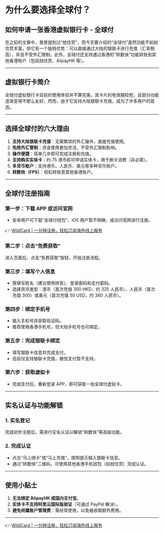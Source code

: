# 为什么要选择全球付？

## 如何申请一张香港虚拟银行卡 - 全球付

在之前的文章中，我曾提到过“拍住赏”，而今天要介绍的“全球付”虽然功能不如拍住赏丰富，但它有一个独特优势：可以直接通过大陆的银联卡进行充值（汇率稍高），并且不受外汇限制。此外，全球付还支持通过香港的“转数快”功能转账到其他香港账户（包括拍住赏、AlipayHK 等）。

---

## 虚拟银行卡简介

全球付虚拟银行卡目前的使用体验并不算完美。其卡片的有效期较短，且部分功能逐渐变得不那么友好。然而，由于它支持大陆银联卡充值，成为了许多用户的首选。

---

## 选择全球付的六大理由

1. **支持大陆银联卡充值**：无需繁琐的外汇操作，直接充值使用。  
2. **免除外汇管制**：资金使用更加灵活，不受外汇限制影响。  
3. **操作便捷**：简单几步即可完成注册和充值。  
4. **支持购买实体卡**：约 75 港币即可申请实体卡，用于刷卡消费（非必需）。  
5. **多货币账户**：支持港币、人民币、美元等多种货币账户。  
6. **转数快（FPS）**：轻松转账至其他香港账户。

---

## 全球付注册指南

### 第一步：下载 APP 或访问官网  
- 安卓用户可下载“全球付钱包”，iOS 用户暂不明确，或访问官网进行注册。  

👉 [WildCard | 一分钟注册，轻松订阅海外线上服务](https://bbtdd.com/WildCard)

### 第二步：点击“免费获取”  
进入页面后，点击“免费获取”按钮，开始注册流程。

### 第三步：填写个人信息  
- 需填写姓名（建议使用拼音）、登录密码和支付密码。  
- 选择货币类型：港币（首次充值 350 HKD，约 325 人民币）、人民币（首次充值 300）或美元（首次充值 50 USD，约 360 人民币）。  

### 第四步：绑定手机号  
- 输入手机号并获取验证码。  
- 推荐使用香港手机号，但大陆手机号也可绑定。

### 第五步：完成银联卡绑定  
- 填写银联卡信息并完成支付。  
- 目前仅支持银联卡充值，微信支付暂不支持。

### 第六步：获取虚拟卡  
- 完成支付后，重新登录 APP，即可获取一张全球付虚拟卡。

---

## 实名认证与功能解锁

### 1. 实名登记  
完成初步注册后，需进行实名认证以解锁“转数快”等高级功能。

### 2. 完成认证  
- 点击“马上绑卡”或“马上充值”，按照提示输入银联卡信息。  
- 通过“转数快”二维码，可使用其他香港手机钱包（如拍住赏）完成认证。

---

## 使用小贴士

1. **无法绑定 AlipayHK 或国内支付宝**。  
2. **实体卡不支持阿里云国际版验证**（可通过 PayPal 解决）。  
3. **避免闲置账户管理费**：需经常使用，以免被收取额外费用。

---

👉 [WildCard | 一分钟注册，轻松订阅海外线上服务](https://bbtdd.com/WildCard)